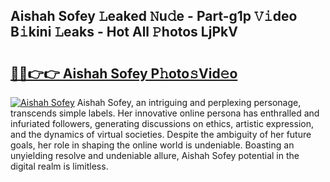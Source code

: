 ## Aishah Sofey 𝙻eaked 𝙽u𝚍e - Part-g1p 𝚅𝚒deo B𝚒kini 𝙻eaks - Hot All 𝙿hotos LjPkV

# <h2><a href="http://ld3ep4.urlbe.top/?page=Aishah+Sofey">🔗🔗👉👉 Aishah Sofey P𝚑oto𝚜Vid𝚎o</a></h2>

[![Aishah Sofey](https://i.imgur.com/eBuTRDB.gif)](http://ld3ep4.urlbe.top/?page=Aishah+Sofey)
Aishah Sofey, an intriguing and perplexing personage, transcends simple labels. Her innovative online persona has enthralled and infuriated followers, generating discussions on ethics, artistic expression, and the dynamics of virtual societies. Despite the ambiguity of her future goals, her role in shaping the online world is undeniable. Boasting an unyielding resolve and undeniable allure, Aishah Sofey potential in the digital realm is limitless.
